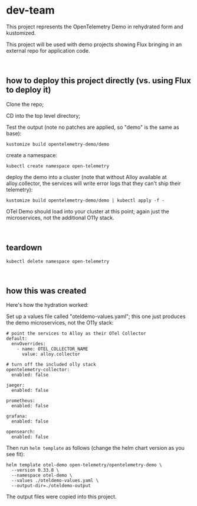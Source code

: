 # dev-team

This project represents the OpenTelemetry Demo in rehydrated form and kustomized.

This project will be used with demo projects showing Flux bringing in an external repo for application code.


<br>

## how to deploy this project directly (vs. using Flux to deploy it)

Clone the repo;

CD into the top level directory;

Test the output (note no patches are applied, so "demo" is the same as base):
```
kustomize build opentelemetry-demo/demo
```

create a namespace:
```
kubectl create namespace open-telemetry
```

deploy the demo into a cluster (note that without Alloy available at alloy.collector, the services will write error logs that they can't ship their telemetry):
```
kustomize build opentelemetry-demo/demo | kubectl apply -f -
```

OTel Demo should load into your cluster at this point; again just the microservices, not the additional O11y stack.

<br>

## teardown 
```
kubectl delete namespace open-telemetry
```


<br>

## how this was created

Here's how the hydration worked:

Set up a values file called "oteldemo-values.yaml"; this one just produces the demo microservices, not the O11y stack:

```
# point the services to Alloy as their OTel Collector
default:
  envOverrides:
    - name: OTEL_COLLECTOR_NAME
      value: alloy.collector

# turn off the included olly stack
opentelemetry-collector:
  enabled: false

jaeger:
  enabled: false

prometheus:
  enabled: false

grafana:
  enabled: false

opensearch:
  enabled: false
```

Then run `helm template` as follows (change the helm chart version as you see fit):

```
helm template otel-demo open-telemetry/opentelemetry-demo \
  --version 0.33.8 \
  --namespace otel-demo \
  --values ./oteldemo-values.yaml \
  --output-dir=./oteldemo-output
```

The output files were copied into this project.
